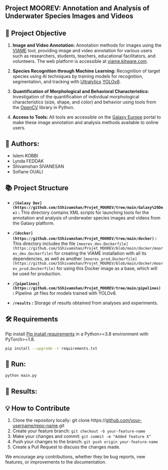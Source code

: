 ## Project MOOREV: Annotation and Analysis of Underwater Species Images and Videos

## 🎯 Project Objective
1. **Image and Video Annotation:** Annotation methods for images using the [VIAME](https://github.com/VIAME/VIAME?tab=readme-ov-file) tool, providing image and video annotation for various users such as researchers, students, teachers, educational facilitators, and volunteers. The web platform is accessible at [viame.kitware.com](https://viame.kitware.com/#/).

2. **Species Recognition through Machine Learning:** Recognition of target species using AI techniques by training models for recognition, segmentation, and tracking with [Ultralytics](https://www.ultralytics.com/fr/) [YOLOv8](https://github.com/ultralytics/ultralytics).

3. **Quantification of Morphological and Behavioral Characteristics:** Investigation of the quantification of individual morphological characteristics (size, shape, and color) and behavior using tools from the [OpenCV](https://opencv.org/) library in Python.

4. **Access to Tools:** All tools are accessible on the [Galaxy Europe](https://usegalaxy.eu/) portal to make these image annotation and analysis methods available to online users.

## 🤝 Authors:
- Islem KOBBI
- Lynda FEDDAK
- Shivamshan SIVANESAN
- Sofiane OUALI

## 📚 Project Structure

- **`/[Galaxy Dev](https://github.com/SShivamshan/Projet_MOOREV/tree/main/Galaxy%20Dev)` :** This directory contains XML scripts for launching tools for the annotation and analysis of underwater species images and videos from the Galaxy platform.

- **`/[docker](https://github.com/SShivamshan/Projet_MOOREV/tree/main/docker)` :** This directory includes the file `[moorev_dev.Dockerfile](https://github.com/SShivamshan/Projet_MOOREV/blob/main/docker/moorev_dev.Dockerfile)` for creating the VIAME installation with all its dependencies, as well as another `[moorev_prod.Dockerfile](https://github.com/SShivamshan/Projet_MOOREV/blob/main/docker/moorev_prod.Dockerfile)` for using this Docker image as a base, which will be used for production.

- **`/[pipelines](https://github.com/SShivamshan/Projet_MOOREV/tree/main/pipelines)` :** Pipeline .pt files for models trained with YOLOv8.

- **`/results` :** Storage of results obtained from analyses and experiments.

## 🛠 Requirements

Pip install <span style="color: gray">[Pip install requirements](https://github.com/SShivamshan/Projet_MOOREV/blob/main/requirements.txt)</span>
 in a Python>=3.8 environment with PyTorch>=1.8.

```bash
pip install --upgrade -r requirements.txt
```

## 🚀 Run:
```bash
python main.py
```

## 🚀 Results:


## 💡 How to Contribute

1. Clone the repository locally: git clone https://[github.com/your-username/repo-name](https://github.com/SShivamshan/Projet_MOOREV).git
2. Create your feature branch: `git checkout -b your-feature-name`
3. Make your changes and commit: `git commit -m "Added feature X"`
4. Push your changes to the branch: `git push origin your-feature-name`
5. Create a Pull Request to discuss the changes made.

We encourage any contributions, whether they be bug reports, new features, or improvements to the documentation.


